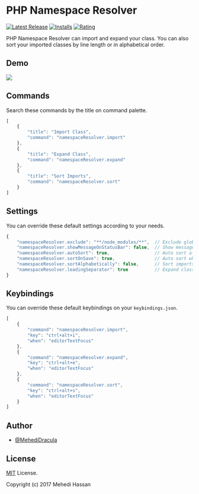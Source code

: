 # PHP Namespace Resolver

[![Latest Release](https://vsmarketplacebadge.apphb.com/version-short/MehediDracula.php-namespace-resolver.svg
)](https://marketplace.visualstudio.com/items?itemName=MehediDracula.php-namespace-resolver) [![Installs](https://vsmarketplacebadge.apphb.com/installs-short/MehediDracula.php-namespace-resolver.svg
)](https://marketplace.visualstudio.com/items?itemName=MehediDracula.php-namespace-resolver) [![Rating](https://vsmarketplacebadge.apphb.com/rating-short/MehediDracula.php-namespace-resolver.svg)](https://marketplace.visualstudio.com/items?itemName=MehediDracula.php-namespace-resolver#review-details)

PHP Namespace Resolver can import and expand your class. You can also sort your imported classes by line length or in alphabetical order.

## Demo

![](https://i.imgur.com/upEGtPa.gif)

## Commands

Search these commands by the title on command palette.

```javascript
[
    {
        "title": "Import Class",
        "command": "namespaceResolver.import"
    },
    {
        "title": "Expand Class",
        "command": "namespaceResolver.expand"
    },
    {
        "title": "Sort Imports",
        "command": "namespaceResolver.sort"
    }
]
```

## Settings

You can override these default settings according to your needs.

```javascript
{
    "namespaceResolver.exclude": "**/node_modules/**",  // Exclude glob pattern while finding files
    "namespaceResolver.showMessageOnStatusBar": false,  // Show message on status bar instead of notification box
    "namespaceResolver.autoSort": true,                 // Auto sort after imports
    "namespaceResolver.sortOnSave": true,               // Auto sort when a file is saved
    "namespaceResolver.sortAlphabetically": false,      // Sort imports in alphabetical order instead of line length
    "namespaceResolver.leadingSeparator": true          // Expand class with leading namespace separator
}
```

## Keybindings

You can override these default keybindings on your `keybindings.json`.

```javascript
[
    {
        "command": "namespaceResolver.import",
        "key": "ctrl+alt+i",
        "when": "editorTextFocus"
    },
    {
        "command": "namespaceResolver.expand",
        "key": "ctrl+alt+e",
        "when": "editorTextFocus"
    },
    {
        "command": "namespaceResolver.sort",
        "key": "ctrl+alt+s",
        "when": "editorTextFocus"
    }
]
```

## Author

- [@MehediDracula](https://twitter.com/MehediDracula)

## License

[MIT](LICENSE) License.

Copyright (c) 2017 Mehedi Hassan
